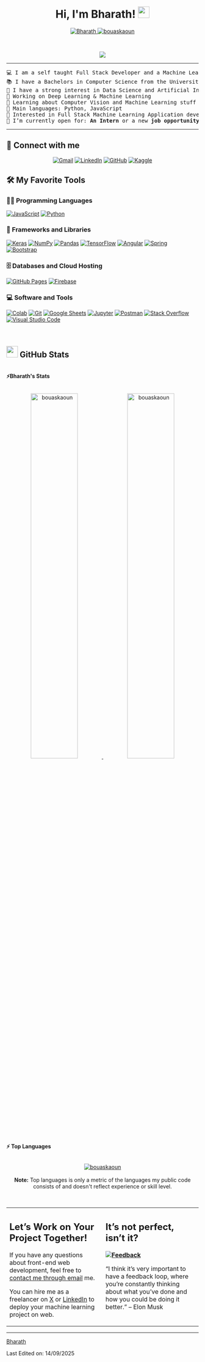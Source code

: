   <h1 align="center">
Hi, I'm Bharath!
	<a href="https://github.com/bharath200415" target="_self">
		<img src="https://media.giphy.com/media/hvRJCLFzcasrR4ia7z/giphy.gif" width="30">
	</a>
</h1>
<p align="center">
	<a href="https://github.com/bharath200415">
		<img src="https://komarev.com/ghpvc/?username=bharath200415&amp;label=Profile%20views&amp;color=0e75b6&amp;style=flat" alt="Bharath">
	</a>
	<a href="https://github.com/Bharath200415">
		<img src="https://img.shields.io/github/followers/bharath200415?label=Followers" alt="bouaskaoun">
	</a>
</p>
<br>
<p align="center">
	<a href="https://github.com/Bharath200415">
		<img src="https://readme-typing-svg.herokuapp.com?lines=Computer+Science+Student;Full+Stack+Web+Developer;Freelancer;DS%20|%20AI%20|%20ML%20Enthusiastic;Always%20learning%20new%20things&amp;center=true&amp;width=380&amp;height=30">
	</a>
</p>
<hr>
<pre>💻 I am a self taught Full Stack Developer and a Machine Learning Developer
📚 I have a Bachelors in Computer Science from the University Cadi Ayyad at Morocco
📝 I have a strong interest in Data Science and Artificial Intelligence
🔭 Working on Deep Learning &amp; Machine Learning
🌱 Learning about Computer Vision and Machine Learning stuff
🌟 Main languages: Python, JavaScript
🚩 Interested in Full Stack Machine Learning Application development
🤔 I’m currently open for: <b>An Intern</b> or a new <b>job opportunity</b>, this is <a href="https://drive.google.com/file/d/1OL-pYjC8jb3u3bbqLswQooZkah4ExeZf/view?usp=sharing" target="_blank">MY RESUME.</a>
</pre>
<hr>
<h2 id="-connect-with-me">🤝 Connect with me</h2>
<p align="center">
	<a href="mailto:bharath200415@gmail.com"><img img="" src="https://img.shields.io/badge/gmail-%23EA4335.svg?style=plastic&amp;logo=gmail&amp;logoColor=white" alt="Gmail"></a>
	<a href="https://www.linkedin.com/in/bharathcodes/"><img src="https://img.shields.io/badge/linkedin-%230A66C2.svg?style=plastic&amp;logo=linkedin&amp;logoColor=white" alt="LinkedIn"></a>
	<a href="https://github.com/bharath200415"><img src="https://img.shields.io/badge/github-%23181717.svg?style=plastic&amp;logo=github&amp;logoColor=white" alt="GitHub"></a>
	<a href="https://www.kaggle.com/bharath200415"><img src="https://img.shields.io/badge/kaggle-%230A66C2.svg?style=plastic&amp;logo=kaggle&amp;logoColor=white" alt="Kaggle"></a>
</p>
<h2 id="️-my-favorite-tools">🛠️ My Favorite Tools</h2>
<h3 id="-programming-languages">👨‍💻 Programming Languages</h3>
<p>
    <a href="https://github.com/Bharath200415"><img alt="JavaScript" src="https://img.shields.io/badge/JavaScript%20-%23F7DF1E.svg?logo=javascript&amp;logoColor=black"></a>
    <a href="https://github.com/Bharath200415"><img alt="Python" src="https://img.shields.io/badge/Python%20-%2314354C.svg?logo=python&amp;logoColor=white"></a>
</p><h3 id="-frameworks-and-libraries">🧰 Frameworks and Libraries</h3>
<p>
    <a href="https://github.com/Bouaskaoun"><img alt="Keras" src="https://img.shields.io/badge/Keras%20-%23D00000.svg?logo=Keras&amp;logoColor=white"></a>
    <a href="https://github.com/Bouaskaoun"><img alt="NumPy" src="https://img.shields.io/badge/Numpy%20-%23013243.svg?logo=numpy&amp;logoColor=white"></a>
    <a href="https://github.com/Bouaskaoun"><img alt="Pandas" src="https://img.shields.io/badge/Pandas%20-%23150458.svg?logo=pandas&amp;logoColor=white"></a>
    <a href="https://github.com/Bouaskaoun"><img alt="TensorFlow" src="https://img.shields.io/badge/TensorFlow%20-%23FF6F00.svg?logo=TensorFlow&amp;logoColor=white"></a>
    <a href="https://github.com/Bouaskaoun"><img alt="Angular" src="https://img.shields.io/badge/Angular%20-%23D00000.svg?logo=Angular&amp;logoColor=white"></a>
    <a href="https://github.com/Bouaskaoun"><img alt="Spring" src="https://img.shields.io/badge/Spring%20Boot%20-%2334A853.svg?logo=Springboot&amp;logoColor=white"></a>
    <a href="https://github.com/Bouaskaoun"><img alt="Bootstrap" src="https://img.shields.io/badge/Bootstrap%20-%23150458.svg?logo=Bootstrap&amp;logoColor=white"></a>
</p>
<h3 id="️-databases-and-cloud-hosting">🗄️ Databases and Cloud Hosting</h3>
<p>
    <a href="https://github.com/Bouaskaoun"><img alt="GitHub Pages" src="https://img.shields.io/badge/GitHub%20Pages-%23327FC7.svg?logo=github&amp;logoColor=white"></a>
    <a href="https://github.com/Bouaskaoun"><img alt="Firebase" src="https://img.shields.io/badge/Firebase-%23FF6F00.svg?logo=firebase&amp;logoColor=white"></a>
</p>
<h3 id="-software-and-tools">💻 Software and Tools</h3>
<p>
    <a href="https://github.com/Bouaskaoun"><img alt="Colab" src="https://img.shields.io/badge/Colab-00b56a.svg?logo=google-colab&amp;logoColor=white"></a>
    <a href="https://github.com/Bouaskaoun"><img alt="Git" src="https://img.shields.io/badge/Git%20-%23F05033.svg?logo=git&amp;logoColor=white"></a>
    <a href="https://github.com/Bouaskaoun"><img alt="Google Sheets" src="https://img.shields.io/badge/Google%20Sheets%20-%2334A853.svg?logo=google%20sheets&amp;logoColor=white"></a>
    <a href="https://github.com/Bouaskaoun"><img alt="Jupyter" src="https://img.shields.io/badge/Jupyter%20-%23F37626.svg?logo=Jupyter&amp;logoColor=white"></a>
    <a href="https://github.com/Bouaskaoun"><img alt="Postman" src="https://img.shields.io/badge/Postman-FF6C37?logo=postman&amp;logoColor=white"></a>
    <a href="https://github.com/Bouaskaoun"><img alt="Stack Overflow" src="https://img.shields.io/badge/-Stack%20Overflow-FE7A16?logo=stack-overflow&amp;logoColor=white"></a>
    <a href="https://github.com/Bouaskaoun"><img alt="Visual Studio Code" src="https://img.shields.io/badge/Visual%20Studio%20Code-0078d7.svg?logo=visual-studio-code&amp;logoColor=white"></a>
</p>
<br>
<!--
### 👨🏽‍💻 Workspace
<p>
    <a href="https://github.com/bharath200415"><img alt="Macbook Air M1" src="https://img.shields.io/badge/Apple-MacBook_Air_2020-999999?style=for-the-badge&logo=apple&logoColor=white"></a>
    <a href="https://github.com/bharath200415"><img alt="Spotify" src="https://img.shields.io/badge/Spotify-1ED760?&style=for-the-badge&logo=spotify&logoColor=white"></a>
</p>
-->
<h2 id="-github-stats"><a href="https://github.com/bharath200415"><img src="https://www.blumbergdigital.com/wp-content/uploads/2020/10/stats-graphic-statistics-business-512.png" width="30"></a> GitHub Stats</h2>
<br>
<summary><b>⚡Bharath's Stats</b></summary>
<br>
<p align="center">
	<a href="https://github.com/bharath200415">
	<img width="49.5%" src="https://github-readme-stats.vercel.app/api?username=bharath200415&amp;show_icons=true" alt="bouaskaoun">
	<img width="49.5%" src="https://github-readme-streak-stats.herokuapp.com/?user=bharath200415" alt="bouaskaoun">
	</a>
	<br>
</p>
<br>
<!--
<summary><b>⚡ Activity graph</b></summary>
<br/>
<p align="center">
	<a href="https://github.com/bharath200415">
		<img src="https://activity-graph.herokuapp.com/graph?username=bharath200415&bg_color=ffffff&color=000000&line=000000&point=000000&area=true&hide_border=true" alt="bouaskaoun">
	</a>
</p>
<br/>
-->
<summary><b>⚡ Top Languages</b></summary>
<br>
<p align="center">
	<a href="https://github.com/bharath200415">
	<img src="https://github-readme-stats.vercel.app/api/top-langs/?username=bharath200415&amp;langs_count=8&amp;layout=compact" alt="bouaskaoun">
	</a>
	<br>
<br>
<b>Note:</b> Top languages is only a metric of the languages my public code consists of and doesn't reflect experience or skill level.
</p>
<br>
<table style="border: none">
  <tbody><tr>
  <td width="50%" valign="top">
<h2 id="lets-work-on-your-project-together">Let’s Work on Your Project Together!</h2>
<p>If you have any questions about front-end web development, feel free to <a href="mailto:bharath200415@gmail.com">contact me through email</a> me.</p>
<p>You can hire me as a freelancer on <a href="https://www.bharath.codes/">X</a> or <a href="https://www.linkedin.com/in/bharathcodes/">LinkedIn</a> to deploy your machine learning project on web.</p>
  </td>
  <td width="50%" valign="top">
<h2 id="its-not-perfect-isnt-it">It’s not perfect, isn’t it?</h2>
<p><strong><a href="https://github.com/bharath200415"><img alt="Feedback" src="https://img.shields.io/badge/Ask%20me-anything-1abc9c.svg"></a></strong></p>
<p>“I think it’s very important to have a feedback loop, where you’re constantly thinking about what you’ve done and how you could be doing it better.”
– Elon Musk</p>
  </td>
  </tr>
</tbody></table>
<hr>
<p><a href="https://github.com/bharath200415">Bharath</a></p>
<p>Last Edited on: 14/09/2025</p> 
